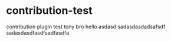 # contribution-test
contribution plugin test
tony bro hello
asdasd
sadasdasdadsafsdf
sadasdasdfasdfsadfasdfa